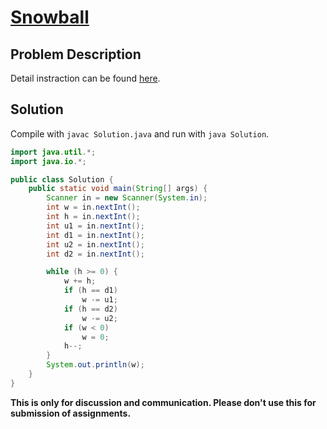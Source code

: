 # [Snowball][title]

## Problem Description

Detail instraction can be found [here][title].

## Solution

Compile with `javac Solution.java` and run with `java Solution`.

```java
import java.util.*;
import java.io.*;

public class Solution {
    public static void main(String[] args) {
        Scanner in = new Scanner(System.in);
        int w = in.nextInt();
        int h = in.nextInt();
        int u1 = in.nextInt();
        int d1 = in.nextInt();
        int u2 = in.nextInt();
        int d2 = in.nextInt();

        while (h >= 0) {
            w += h;
            if (h == d1)
                w -= u1;
            if (h == d2)
                w -= u2;
            if (w < 0)
                w = 0;
            h--;
        }
        System.out.println(w);
    }
}
```


**This is only for discussion and communication. Please don't use this for submission of assignments.**

[title]: https://codeforces.com/contest/1099/problem/A